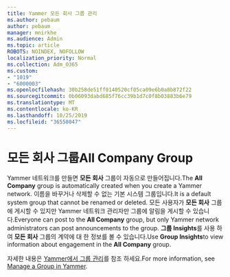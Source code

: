 ```yaml
---
title: Yammer 모든 회사 그룹 관리
ms.author: pebaum
author: pebaum
manager: mnirkhe
ms.audience: Admin
ms.topic: article
ROBOTS: NOINDEX, NOFOLLOW
localization_priority: Normal
ms.collection: Adm_O365
ms.custom:
- "1019"
- "6000003"
ms.openlocfilehash: 30b258de51ff0140520cf05ca09e6b0a8b872f22
ms.sourcegitcommit: 0b06093dabd685f76cc39b1d7c0f8b03883b6e79
ms.translationtype: MT
ms.contentlocale: ko-KR
ms.lasthandoff: 10/25/2019
ms.locfileid: "36558047"
---
```

# <a name="all-company-group"></a><span data-ttu-id="582ef-102">모든 회사 그룹</span><span class="sxs-lookup"><span data-stu-id="582ef-102">All Company Group</span></span>

<span data-ttu-id="582ef-103">Yammer 네트워크를 만들면 **모든 회사** 그룹이 자동으로 만들어집니다.</span><span class="sxs-lookup"><span data-stu-id="582ef-103">The **All Company** group is automatically created when you create a Yammer network.</span></span> <span data-ttu-id="582ef-104">이름을 바꾸거나 삭제할 수 없는 기본 시스템 그룹입니다.</span><span class="sxs-lookup"><span data-stu-id="582ef-104">It is a default system group that cannot be renamed or deleted.</span></span> <span data-ttu-id="582ef-105">모든 사용자가 **모든 회사** 그룹에 게시할 수 있지만 Yammer 네트워크 관리자만 그룹에 알림을 게시할 수 있습니다.</span><span class="sxs-lookup"><span data-stu-id="582ef-105">Everyone can post to the **All Company** group, but only Yammer network administrators can post announcements to the group.</span></span> <span data-ttu-id="582ef-106">**그룹 Insights**를 사용 하 여 **모든 회사** 그룹의 계약에 대 한 정보를 볼 수 있습니다.</span><span class="sxs-lookup"><span data-stu-id="582ef-106">Use **Group Insights**to view information about engagement in the **All Company** group.</span></span>

<span data-ttu-id="582ef-107">자세한 내용은 [Yammer에서 그룹 관리](https://support.office.com/article/Manage-a-group-in-Yammer-6e05c6d6-5548-4c88-89cd-e6757a514ef2)를 참조 하세요.</span><span class="sxs-lookup"><span data-stu-id="582ef-107">For more information, see [Manage a Group in Yammer](https://support.office.com/article/Manage-a-group-in-Yammer-6e05c6d6-5548-4c88-89cd-e6757a514ef2).</span></span>
